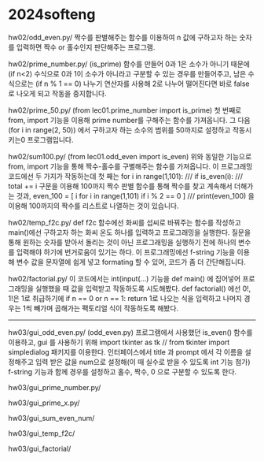 # 2024softeng
hw02/odd_even.py/ 짝수를 판별해주는 함수를 이용하여 n 값에 구하고자 하는 숫자를 입력하면 짝수 or 홀수인지 판단해주는 프로그램.  

hw02/prime_number.py/ (is_prime) 함수를 만들어 0과 1은 소수가 아니기 때문에 (if n<2) 수식으로 0과 1이 소수가 아니라고 구분할 수 있는 경우를 만들어주고, 남은 수식으로는 (if n % 1 == 0) 나누기 연산자를 사용해 2로 나누어 떨어진다면 바로 false로 나오게 되고 작동을 중지합니다.  

hw02/prime_50.py/ (from lec01.prime_number import is_prime) 첫 번째로 from, import 기능을 이용해 prime number를 구해주는 함수를 가져옵니다. 
그 다음 (for i in range(2, 50)) 에서 구하고자 하는 소수의 범위를 50까지로 설정하고 작동시키는0 프로그램입니다.  

hw02/sum100.py/ (from lec01.odd_even import is_even) 위와 동일한 기능으로 from, import 기능을 통해 짝수-홀수를 구별해주는 함수를 가져옵니다. 
이 프로그래밍 코드에선 두 가지가 작동하는데 첫 째는   for i in range(1,101): /// if is_even(i): ///  total += i 구문을 이용해 100까지 짝수 판별 함수를 통해 짝수를 찾고 계속해서 더해가는 것과, even_100 = [ i for i in range(1,101) if i % 2 == 0 ]  ///  print(even_100) 을 이용해 100까지의 짝수를 리스트로 나열하는 것이 있습니다.
                             
hw02/temp_f2c.py/ def f2c 함수에선 화씨를 섭씨로 바꿔주는 함수를 작성하고 main()에선 구하고자 하는 화씨 온도 하나를 입력하고 프로그래밍을 실행한다. 
질문을 통해 원하는 숫자를 받아서 돌리는 것이 아닌 프로그래밍을 실행하기 전에 하나의 변수를 입력해야 하기에 번거로움이 있기는 하다. 이 프로그래밍에선 f-string 기능을 이용해 변수 값을 문자열에 쉽게 넣고 formating 할 수 있어, 코드가 좀 더 간단해집니다.                      

hw02/factorial.py/ 이 코드에서는 int(input(...) 기능을 def main() 에 집어넣어 프로그래밍을 실행했을 때 값을 입력받고 작동하도록 시도해봤다. 
def factorial() 에선 0!, 1!은 1로 취급하기에 if n == 0 or n == 1: return  1로 나오는 식을 입력하고 나머지 경우는 1씩 빼가며 곱해가는 팩토리얼 식이 작동하도록 해봤다.

--------------------------------------------------------------------------------------------------------------------------------------------------------------------

hw03/gui_odd_even.py/ (odd_even.py) 프로그램에서 사용했던 is_even() 함수를 이용하고, gui 를 사용하기 위해 import tkinter as tk // from tkinter import simpledialog 
패키지를 이용한다. 인터페이스에서 title 과 prompt 에서 각 이름을 설정해주고 입력 받은 값을 num으로 설정해(이 때 실수로 받을 수 있도록 int 기능 첨가) 
f-string 기능과 함께 경우를 설정하고 홀수, 짝수, 0 으로 구분할 수 있도록 한다.    

hw03/gui_prime_number.py/

hw03/gui_prime_x.py/

hw03/gui_sum_even_num/

hw03/gui_temp_f2c/

hw03/gui_factorial/
